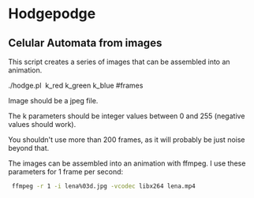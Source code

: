 # Hodgepodge

## Celular Automata from images

This script creates a series of images that can be assembled into an animation.

./hodge.pl <image> k_red k_green k_blue #frames

Image should be a jpeg file.

The k parameters should be integer values between 0 and 255 (negative values should work).

You shouldn't use more than 200 frames, as it will probably be just noise beyond that.

The images can be assembled into an animation with ffmpeg. I use these parameters for 1 frame per second:

```sh
 ffmpeg -r 1 -i lena%03d.jpg -vcodec libx264 lena.mp4
```
